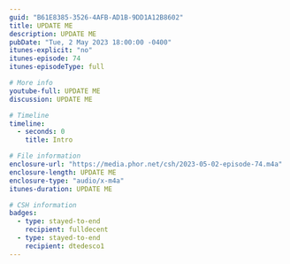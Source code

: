 ```yaml
---
guid: "B61E8385-3526-4AFB-AD1B-9DD1A12B8602"
title: UPDATE ME
description: UPDATE ME
pubDate: "Tue, 2 May 2023 18:00:00 -0400"
itunes-explicit: "no"
itunes-episode: 74
itunes-episodeType: full

# More info
youtube-full: UPDATE ME
discussion: UPDATE ME

# Timeline
timeline:
  - seconds: 0
    title: Intro

# File information
enclosure-url: "https://media.phor.net/csh/2023-05-02-episode-74.m4a"
enclosure-length: UPDATE ME
enclosure-type: "audio/x-m4a"
itunes-duration: UPDATE ME

# CSH information
badges:
  - type: stayed-to-end
    recipient: fulldecent
  - type: stayed-to-end
    recipient: dtedesco1
---
```


<!--

episode-file-name: 2023-05-02-episode-74
title: '''Tokenomics'''
description: '''In this episode, we dive deep into the exploration of tokenomics.
  We learn about the importance of intuitive understanding and creative mindset while
  dealing with tokenomics. We also address questions from the audience and share insights
  into intriguing topics such as digital spaces, smart contract languages, NFTs and
  how to construct future digital spaces.'''
youtube-full: https://youtu.be/VDGrtipKU3g
discussion: https://twitter.com/fulldecent/status/1653612346277855233
timeline:
- seconds: 0
  title: Intro
- seconds: 35
  title: How to prove tokenomics?
- seconds: 105
  title: The point of tokenomics
- seconds: 367
  title: Healthy digital spaces
- seconds: 469
  title: Digital SPACES as expression
- seconds: 591
  title: Think through or jump and build
- seconds: 807
  title: Get ready to go to office
- seconds: 840
  title: Pooping brings people to digital spaces
badges:
- type: stayed-to-end
  recipient: tasrikan
- type: stayed-to-end
  recipient: exstalis
- type: stayed-to-end
  recipient: dtedesco1


-->